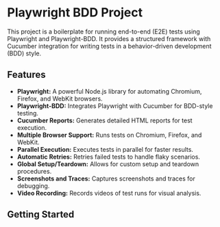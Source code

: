 # Playwright BDD Project

This project is a boilerplate for running end-to-end (E2E) tests using Playwright and Playwright-BDD. It provides a structured framework with Cucumber integration for writing tests in a behavior-driven development (BDD) style.

## Features

- **Playwright:** A powerful Node.js library for automating Chromium, Firefox, and WebKit browsers.
- **Playwright-BDD:** Integrates Playwright with Cucumber for BDD-style testing.
- **Cucumber Reports:** Generates detailed HTML reports for test execution.
- **Multiple Browser Support:**  Runs tests on Chromium, Firefox, and WebKit.
- **Parallel Execution:**  Executes tests in parallel for faster results.
- **Automatic Retries:**  Retries failed tests to handle flaky scenarios.
- **Global Setup/Teardown:**  Allows for custom setup and teardown procedures.
- **Screenshots and Traces:** Captures screenshots and traces for debugging.
- **Video Recording:** Records videos of test runs for visual analysis.

## Getting Started